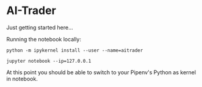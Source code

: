 # AI-Trader

Just getting started here...

Running the notebook locally:

`python -m ipykernel install --user --name=aitrader`

`jupyter notebook --ip=127.0.0.1`

At this point you should be able to switch to your Pipenv's Python as kernel in notebook.
